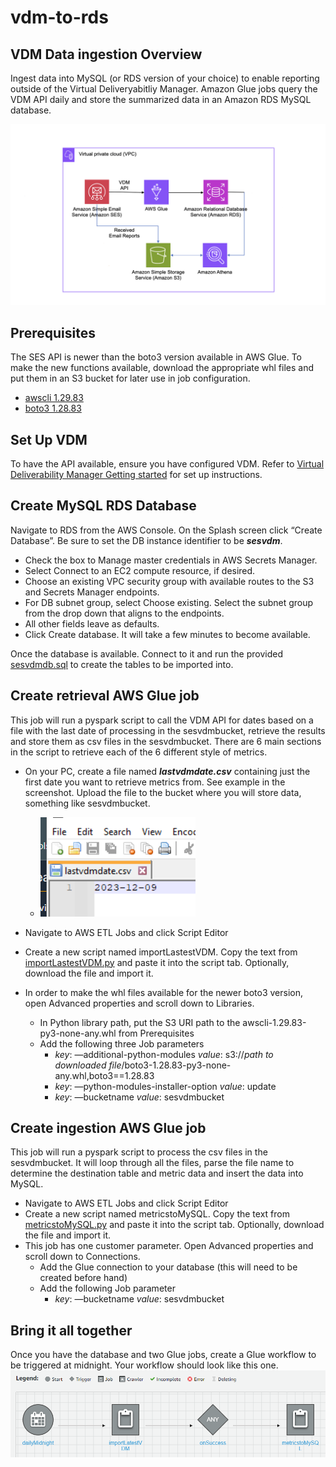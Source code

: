 # vdm-to-rds

## VDM Data ingestion Overview

Ingest data into MySQL (or RDS version of your choice) to enable reporting outside of the Virtual Deliveryabitliy Manager. Amazon Glue jobs query the VDM API daily and store the summarized data in an Amazon RDS MySQL database. 

![architecture diagram](images/vdmtordsarch.png)

## Prerequisites

The SES API is newer than the boto3 version available in AWS Glue. To make the new functions available, download the appropriate whl files and put them in an S3 bucket for later use in job configuration.

* [awscli 1.29.83](https://pypi.org/project/awscli/1.29.83/#files)
* [boto3 1.28.83](https://pypi.org/project/boto3/1.28.83/#files)

## Set Up VDM
To have the API available, ensure you have configured VDM. Refer to [Virtual Deliverability Manager Getting started](https://docs.aws.amazon.com/ses/latest/dg/vdm-get-started.html) for set up instructions.

## Create MySQL RDS Database
Navigate to RDS from the AWS Console. On the Splash screen click “Create Database”. Be sure to set the DB instance identifier to be ***sesvdm***. 
* Check the box to Manage master credentials in AWS Secrets Manager. 
* Select Connect to an EC2 compute resource, if desired.
* Choose an existing VPC security group with available routes to the S3 and Secrets Manager endpoints.
* For DB subnet group, select Choose existing. Select the subnet group from the drop down that aligns to the endpoints. 
* All other fields leave as defaults. 
* Click Create database. It will take a few minutes to become available.

Once the database is available. Connect to it and run the provided [sesvdmdb.sql](sesvdmdb.sql) to create the tables to be imported into.

## Create retrieval AWS Glue job

This job will run a pyspark script to call the VDM API for dates based on a file with the last date of processing in the sesvdmbucket, retrieve the results and store them as csv files in the sesvdmbucket. There are 6 main sections in the script to retrieve each of the 6 different style of metrics.

* On your PC, create a file named ***lastvdmdate.csv*** containing just the first date you want to retrieve metrics from. See example in the screenshot. Upload the file to the bucket where you will store data, something like sesvdmbucket.
    * ![lastvdmdate.csv](images/lastvdmdate.png)

* Navigate to AWS ETL Jobs and click Script Editor
* Create a new script named importLastestVDM. Copy the text from [importLastestVDM.py](importLatestVDM.py) and paste it into the script tab. Optionally, download the file and import it.
* In order to make the whl files available for the newer boto3 version, open Advanced properties and scroll down to Libraries.
    * In Python library path, put the S3 URI path to the awscli-1.29.83-py3-none-any.whl from Prerequisites
    * Add the following three Job parameters
        * *key*: —additional-python-modules *value*: s3://*path to downloaded file*/boto3-1.28.83-py3-none-any.whl,boto3==1.28.83
        * *key*: —python-modules-installer-option *value*: update
        * *key*: —bucketname *value*: sesvdmbucket

## Create ingestion AWS Glue job

This job will run a pyspark script to process the csv files in the sesvdmbucket. It will loop through all the files, parse the file name to determine the destination table and metric data and insert the data into MySQL.

* Navigate to AWS ETL Jobs and click Script Editor
* Create a new script named metricstoMySQL. Copy the text from [metricstoMySQL.py](metricstoMySQL.py) and paste it into the script tab. Optionally, download the file and import it.
* This job has one customer parameter. Open Advanced properties and scroll down to Connections.
    * Add the Glue connection to your database (this will need to be created before hand)
    * Add the following Job parameter
        * *key*: —bucketname *value*: sesvdmbucket

## Bring it all together

Once you have the database and two Glue jobs, create a Glue workflow to be triggered at midnight. Your workflow should look like this one.
![vdmtordsworkflow.png](images/vdmtordsworkflow.png)